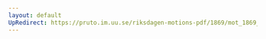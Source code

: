 ```yaml
---
layout: default
UpRedirect: https://pruto.im.uu.se/riksdagen-motions-pdf/1869/mot_1869__ak__342/mot_1869__ak__342-001.pdf
---
```

